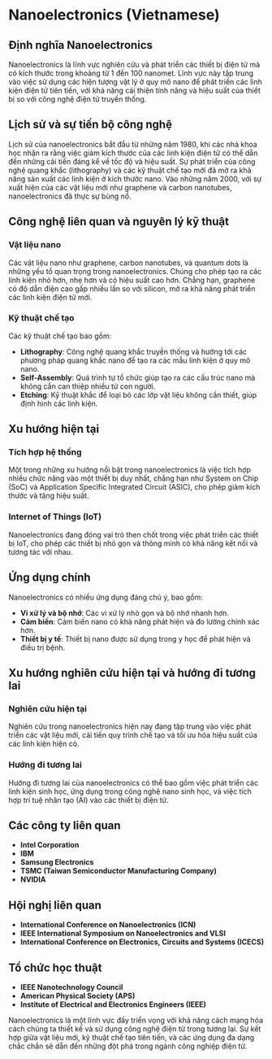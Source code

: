 # Nanoelectronics (Vietnamese)

## Định nghĩa Nanoelectronics

Nanoelectronics là lĩnh vực nghiên cứu và phát triển các thiết bị điện tử mà có kích thước trong khoảng từ 1 đến 100 nanomet. Lĩnh vực này tập trung vào việc sử dụng các hiện tượng vật lý ở quy mô nano để phát triển các linh kiện điện tử tiên tiến, với khả năng cải thiện tính năng và hiệu suất của thiết bị so với công nghệ điện tử truyền thống.

## Lịch sử và sự tiến bộ công nghệ

Lịch sử của nanoelectronics bắt đầu từ những năm 1980, khi các nhà khoa học nhận ra rằng việc giảm kích thước của các linh kiện điện tử có thể dẫn đến những cải tiến đáng kể về tốc độ và hiệu suất. Sự phát triển của công nghệ quang khắc (lithography) và các kỹ thuật chế tạo mới đã mở ra khả năng sản xuất các linh kiện ở kích thước nano. Vào những năm 2000, với sự xuất hiện của các vật liệu mới như graphene và carbon nanotubes, nanoelectronics đã thực sự bùng nổ.

## Công nghệ liên quan và nguyên lý kỹ thuật

### Vật liệu nano

Các vật liệu nano như graphene, carbon nanotubes, và quantum dots là những yếu tố quan trọng trong nanoelectronics. Chúng cho phép tạo ra các linh kiện nhỏ hơn, nhẹ hơn và có hiệu suất cao hơn. Chẳng hạn, graphene có độ dẫn điện cao gấp nhiều lần so với silicon, mở ra khả năng phát triển các linh kiện điện tử mới.

### Kỹ thuật chế tạo

Các kỹ thuật chế tạo bao gồm:

- **Lithography**: Công nghệ quang khắc truyền thống và hướng tới các phương pháp quang khắc nano để tạo ra các mẫu linh kiện ở quy mô nano.
- **Self-Assembly**: Quá trình tự tổ chức giúp tạo ra các cấu trúc nano mà không cần can thiệp nhiều từ con người.
- **Etching**: Kỹ thuật khắc để loại bỏ các lớp vật liệu không cần thiết, giúp định hình các linh kiện.

## Xu hướng hiện tại

### Tích hợp hệ thống

Một trong những xu hướng nổi bật trong nanoelectronics là việc tích hợp nhiều chức năng vào một thiết bị duy nhất, chẳng hạn như System on Chip (SoC) và Application Specific Integrated Circuit (ASIC), cho phép giảm kích thước và tăng hiệu suất.

### Internet of Things (IoT)

Nanoelectronics đang đóng vai trò then chốt trong việc phát triển các thiết bị IoT, cho phép các thiết bị nhỏ gọn và thông minh có khả năng kết nối và tương tác với nhau.

## Ứng dụng chính

Nanoelectronics có nhiều ứng dụng đáng chú ý, bao gồm:

- **Vi xử lý và bộ nhớ**: Các vi xử lý nhỏ gọn và bộ nhớ nhanh hơn.
- **Cảm biến**: Cảm biến nano có khả năng phát hiện và đo lường chính xác hơn.
- **Thiết bị y tế**: Thiết bị nano được sử dụng trong y học để phát hiện và điều trị bệnh.

## Xu hướng nghiên cứu hiện tại và hướng đi tương lai

### Nghiên cứu hiện tại

Nghiên cứu trong nanoelectronics hiện nay đang tập trung vào việc phát triển các vật liệu mới, cải tiến quy trình chế tạo và tối ưu hóa hiệu suất của các linh kiện hiện có.

### Hướng đi tương lai

Hướng đi tương lai của nanoelectronics có thể bao gồm việc phát triển các linh kiện sinh học, ứng dụng trong công nghệ nano sinh học, và việc tích hợp trí tuệ nhân tạo (AI) vào các thiết bị điện tử.

## Các công ty liên quan

- **Intel Corporation**
- **IBM**
- **Samsung Electronics**
- **TSMC (Taiwan Semiconductor Manufacturing Company)**
- **NVIDIA**

## Hội nghị liên quan

- **International Conference on Nanoelectronics (ICN)**
- **IEEE International Symposium on Nanoelectronics and VLSI**
- **International Conference on Electronics, Circuits and Systems (ICECS)**

## Tổ chức học thuật

- **IEEE Nanotechnology Council**
- **American Physical Society (APS)**
- **Institute of Electrical and Electronics Engineers (IEEE)**

Nanoelectronics là một lĩnh vực đầy triển vọng với khả năng cách mạng hóa cách chúng ta thiết kế và sử dụng công nghệ điện tử trong tương lai. Sự kết hợp giữa vật liệu mới, kỹ thuật chế tạo tiên tiến, và các ứng dụng đa dạng chắc chắn sẽ dẫn đến những đột phá trong ngành công nghiệp điện tử.